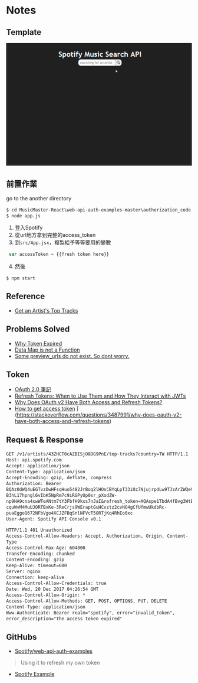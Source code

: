 # Notes
## Template
![](https://github.com/Jiaaa1014/MusicMaster-React/blob/master/public/musicMaster.gif)

## 前置作業
go to the another directory
```shell
$ cd MusicMaster-React\web-api-auth-examples-master\authorization_code
$ node app.js
```
1. 登入Spotify
2. 從url地方拿到完整的access_token
3. 到`src/App.jsx`，複製給予等等要用的變數
```js
 var accessToken = {{fresh token here}}
```
4. 然後
```shell
$ npm start
```

## Reference
* [Get an Artist's Top Tracks](https://developer.spotify.com/web-api/console/get-artist-top-tracks/?country=SE&id=43ZHCT0cAZBISjO8DG9PnE#complete)

## Problems Solved
* [Why Token Expired](https://stackoverflow.com/questions/7030694/why-do-access-tokens-expire)
* [Data Map is not a Function](https://stackoverflow.com/questions/30803168/data-map-is-not-a-function)
* [Some preview_urls do not exist. So dont worry.](https://github.com/spotify/web-api/issues/564)

## Token
* [OAuth 2.0 筆記](https://blog.yorkxin.org/2013/09/30/oauth2-1-introduction)
* [Refresh Tokens: When to Use Them and How They Interact with JWTs](https://auth0.com/blog/refresh-tokens-what-are-they-and-when-to-use-them/)
* [Why Does OAuth v2 Have Both Access and Refresh Tokens?](https://stackoverflow.com/questions/3487991/why-does-oauth-v2-have-both-access-and-refresh-tokens)
* [How to get access token](https://www.youtube.com/watch?v=m3YpkqhHKdk&t=1s)
](https://stackoverflow.com/questions/3487991/why-does-oauth-v2-have-both-access-and-refresh-tokens)
## Request & Response
```
GET /v1/artists/43ZHCT0cAZBISjO8DG9PnE/top-tracks?country=TW HTTP/1.1
Host: api.spotify.com
Accept: application/json
Content-Type: application/json
Accept-Encoding: gzip, deflate, compress
Authorization: Bearer BQAz0dWQ4uEGTvzDwHFsqHuo5482JrBoq2lHOsCBYqLpT33iOz7NjujrpdLw9TJzArZWQeVqQl9HEVaWDotz-B3hL17hpngl6vIbK5NpRm7c9iRGPyUp0sr_pXodZW-np9HA9cna4xwWTeANtm7tY3FbfH9kxs7nJaI&refresh_token=AQAspe1TbdA4fBvg3WtBt-cquWvM4MuUJORTBxKe-3ReCrjs9WEraptGuHCvztz2cvNO4gCfUfmwUkdbRc-puaEggeQ672NFbVgo4XCJZFBqSnlNFVcT5ORTjKq4RhEo0xc
User-Agent: Spotify API Console v0.1
```
```
HTTP/1.1 401 Unauthorized
Access-Control-Allow-Headers: Accept, Authorization, Origin, Content-Type
Access-Control-Max-Age: 604800
Transfer-Encoding: chunked
Content-Encoding: gzip
Keep-Alive: timeout=600
Server: nginx
Connection: keep-alive
Access-Control-Allow-Credentials: true
Date: Wed, 20 Dec 2017 04:26:54 GMT
Access-Control-Allow-Origin: *
Access-Control-Allow-Methods: GET, POST, OPTIONS, PUT, DELETE
Content-Type: application/json
Www-Authenticate: Bearer realm="spotify", error="invalid_token", error_description="The access token expired"
```
## GitHubs
* [Spotify/web-api-auth-examples](https://github.com/spotify/web-api-auth-examples)
> Using it to refresh my own token
* [Spotify Example](https://github.com/angularcity/spotifyexample/tree/master/src)
